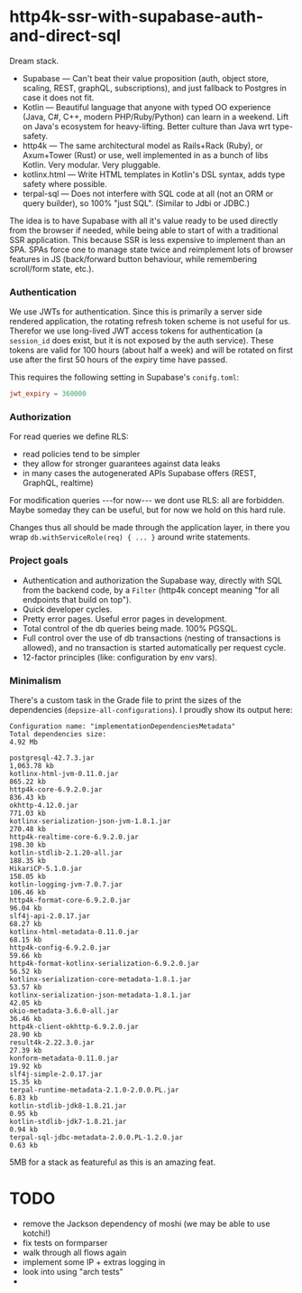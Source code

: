 http4k-ssr-with-supabase-auth-and-direct-sql
============================================

Dream stack.

* Supabase — Can't beat their value proposition (auth, object store, scaling, REST, graphQL, subscriptions), and just fallback to Postgres in case it does not fit.
* Kotlin — Beautiful language that anyone with typed OO experience (Java, C#, C++, modern PHP/Ruby/Python) can learn in a weekend. Lift on Java's ecosystem for heavy-lifting. Better culture than Java wrt type-safety.
* http4k — The same architectural model as Rails+Rack (Ruby), or Axum+Tower (Rust) or <many other> use, well implemented in as a bunch of libs Kotlin. Very modular. Very pluggable.
* kotlinx.html — Write HTML templates in Kotlin's DSL syntax, adds type safety where possible.
* terpal-sql — Does not interfere with SQL code at all (not an ORM or query builder), so 100% "just SQL". (Similar to Jdbi or JDBC.)

The idea is to have Supabase with all it's value ready to be used directly from the browser if needed, while being able to start of with a traditional SSR application.
This because SSR is less expensive to implement than an SPA. SPAs force one to manage state twice and reimplement lots of browser features in JS (back/forward button behaviour, while remembering scroll/form state, etc.).


### Authentication

We use JWTs for authentication. Since this is primarily a server side rendered application, the rotating refresh token scheme is not useful for us.
Therefor we use long-lived JWT access tokens for authentication (a `session_id` does exist, but it is not exposed by the auth service).
These tokens are valid for 100 hours (about half a week) and will be rotated on first use after the first 50 hours of the expiry time have passed.

This requires the following setting in Supabase's `conifg.toml`:

```toml
jwt_expiry = 360000
```


### Authorization

For read queries we define RLS:
* read policies tend to be simpler
* they allow for stronger guarantees against data leaks
* in many cases the autogenerated APIs Supabase offers (REST, GraphQL, realtime)

For modification queries ---for now--- we dont use RLS: all are forbidden.
Maybe someday they can be useful, but for now we hold on this hard rule.

Changes thus all should be made through the application layer, in there you wrap `db.withServiceRole(req) { ... }` around write statements.


### Project goals

* Authentication and authorization the Supabase way, directly with SQL from the backend code, by a `Filter` (http4k concept meaning "for all endpoints that build on top").
* Quick developer cycles.
* Pretty error pages. Useful error pages in development.
* Total control of the db queries being made. 100% PGSQL.
* Full control over the use of db transactions (nesting of transactions is allowed), and no transaction is started automatically per request cycle.
* 12-factor principles (like: configuration by env vars).


### Minimalism

There's a custom task in the Grade file to print the sizes of the dependencies (`depsize-all-configurations`).
I proudly show its output here:

```
Configuration name: "implementationDependenciesMetadata"
Total dependencies size:                                               4.92 Mb

postgresql-42.7.3.jar                                              1,063.78 kb
kotlinx-html-jvm-0.11.0.jar                                          865.22 kb
http4k-core-6.9.2.0.jar                                              836.43 kb
okhttp-4.12.0.jar                                                    771.03 kb
kotlinx-serialization-json-jvm-1.8.1.jar                             270.48 kb
http4k-realtime-core-6.9.2.0.jar                                     198.30 kb
kotlin-stdlib-2.1.20-all.jar                                         188.35 kb
HikariCP-5.1.0.jar                                                   158.05 kb
kotlin-logging-jvm-7.0.7.jar                                         106.46 kb
http4k-format-core-6.9.2.0.jar                                        96.04 kb
slf4j-api-2.0.17.jar                                                  68.27 kb
kotlinx-html-metadata-0.11.0.jar                                      68.15 kb
http4k-config-6.9.2.0.jar                                             59.66 kb
http4k-format-kotlinx-serialization-6.9.2.0.jar                       56.52 kb
kotlinx-serialization-core-metadata-1.8.1.jar                         53.57 kb
kotlinx-serialization-json-metadata-1.8.1.jar                         42.05 kb
okio-metadata-3.6.0-all.jar                                           36.46 kb
http4k-client-okhttp-6.9.2.0.jar                                      28.90 kb
result4k-2.22.3.0.jar                                                 27.39 kb
konform-metadata-0.11.0.jar                                           19.92 kb
slf4j-simple-2.0.17.jar                                               15.35 kb
terpal-runtime-metadata-2.1.0-2.0.0.PL.jar                             6.83 kb
kotlin-stdlib-jdk8-1.8.21.jar                                          0.95 kb
kotlin-stdlib-jdk7-1.8.21.jar                                          0.94 kb
terpal-sql-jdbc-metadata-2.0.0.PL-1.2.0.jar                            0.63 kb
```

5MB for a stack as featureful as this is an amazing feat.


# TODO

* remove the Jackson dependency of moshi (we may be able to use kotchi!)
* fix tests on formparser
* walk through all flows again
* implement some IP + extras logging in
* look into using "arch tests"
* 
